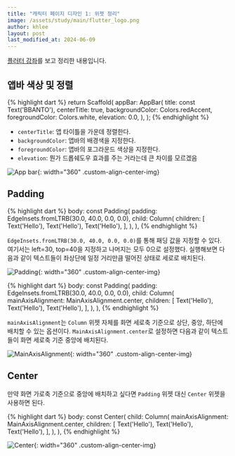 ```yaml
---
title: "캐릭터 페이지 디자인 1: 위젯 정리"
image: /assets/study/main/flutter_logo.png
author: khlee
layout: post
last_modified_at: 2024-06-09
---
```


[플러터 강좌](https://youtu.be/gUVAUOvPm_c)를 보고 정리한 내용입니다.

## 앱바 색상 및 정렬

{% highlight dart %}
return Scaffold(
  appBar: AppBar(
    title: const Text('BBANTO'),
    centerTitle: true,
    backgroundColor: Colors.redAccent,
    foregroundColor: Colors.white,
    elevation: 0.0,
  ),
);
{% endhighlight %}

* `centerTitle`: 앱 타이틀을 가운데 정렬한다.
* `backgroundColor`: 앱바의 배경색을 지정한다.
* `foregroundColor`: 앱바의 포그라운드 색상을 지정한다.
* `elevation`: 뭔가 드롭쉐도우 효과를 주는 거라는데 큰 차이를 모르겠음

![App bar]({{site.baseurl}}/assets/study/flutter/004_align_widget/appbar.png){: width="360" .custom-align-center-img}

## Padding

{% highlight dart %}
body: const Padding(
  padding: EdgeInsets.fromLTRB(30.0, 40.0, 0.0, 0.0),
  child: Column(
    children: [
      Text('Hello'),
      Text('Hello'),
      Text('Hello'),
    ],
  ),
),
{% endhighlight %}

`EdgeInsets.fromLTRB(30.0, 40.0, 0.0, 0.0)`를 통해 패딩 값을 지정할 수 있다. 여기서는 left=30, top=40을 지정하고 나머지는 모두 0으로 설정했다. 실행해보면 다음과 같이 텍스트들이 좌상단에 일정 거리만큼 떨어진 상태로 세로로 배치된다.

![Padding]({{site.baseurl}}/assets/study/flutter/004_align_widget/padding.png){: width="360" .custom-align-center-img}

{% highlight dart %}
body: const Padding(
  padding: EdgeInsets.fromLTRB(30.0, 40.0, 0.0, 0.0),
  child: Column(
    mainAxisAlignment: MainAxisAlignment.center,
    children: [
      Text('Hello'),
      Text('Hello'),
      Text('Hello'),
    ],
  ),
),
{% endhighlight %}

`mainAxisAlignment`는 `Column` 위젯 자체를 화면 세로축 기준으로 상단, 중앙, 하단에 배치할 수 있는 옵션이다. `MainAxisAlignment.center`로 설정하면 다음과 같이 텍스트들이 화면 세로축 기준 중앙에 배치된다.

![MainAxisAlignment]({{site.baseurl}}/assets/study/flutter/004_align_widget/mainAxisAlignment.png){: width="360" .custom-align-center-img}

## Center

만약 화면 가로축 기준으로 중앙에 배치하고 싶다면 `Padding` 위젯 대신 `Center` 위젯을 사용하면 된다.

{% highlight dart %}
body: const Center(
  child: Column(
    mainAxisAlignment: MainAxisAlignment.center,
    children: [
      Text('Hello'),
      Text('Hello'),
      Text('Hello'),
    ],
  ),
),
{% endhighlight %}

![Center]({{site.baseurl}}/assets/study/flutter/004_align_widget/center.png){: width="360" .custom-align-center-img}
